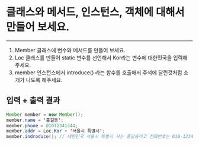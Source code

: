 
# 클래스와 메서드, 인스턴스, 객체에 대해서 만들어 보세요.
---
1. Member 클래스에 변수와 메서드를 만들어 보세요.
2. Loc 클래스를 만들어 static 변수를 선언해서 Kor라는 변수에 대한민국을 입력해 주세요.
3. member 인스턴스에서 introduce() 라는 함수를 호출해서 주석에 달린것처럼 소개가 나도록 해주세요.

## 입력 + 출력 결과 
```java
Member member = new Member();
member.name = '홍길동';
member.phone = 01012341344;
member.addr = Loc.Kor + '서울시 특별시';
member.indroduce(); // 대한민국 서울시 특별시 사는 홍길동이고 전화번호는 010-1234-1344 입니다. 
```


​
